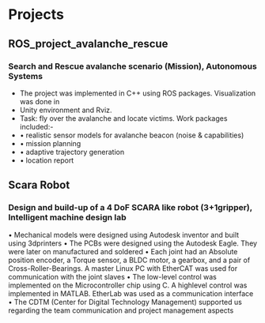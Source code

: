 # Projects
## ROS_project_avalanche_rescue
### Search and Rescue avalanche scenario (Mission), Autonomous Systems
- The project was implemented in C++ using ROS packages. Visualization was done in
- Unity environment and Rviz.
- Task: fly over the avalanche and locate victims. Work packages included:-
- • realistic sensor models for avalanche beacon (noise & capabilities)
- • mission planning
- • adaptive trajectory generation
- • location report

## Scara Robot
### Design and build-up of a 4 DoF SCARA like robot (3+1gripper), Intelligent machine design lab
• Mechanical models were designed using Autodesk inventor and built using 3dprinters
• The PCBs were designed using the Autodesk Eagle. They were later on manufactured
and soldered
• Each joint had an Absolute position encoder, a Torque sensor, a BLDC motor, a
gearbox, and a pair of Cross-Roller-Bearings. A master Linux PC with EtherCAT was
used for communication with the joint slaves
• The low-level control was implemented on the Microcontroller chip using C. A highlevel
control was implemented in MATLAB. EtherLab was used as a communication
interface
• The CDTM (Center for Digital Technology Management) supported us regarding the
team communication and project management aspects

